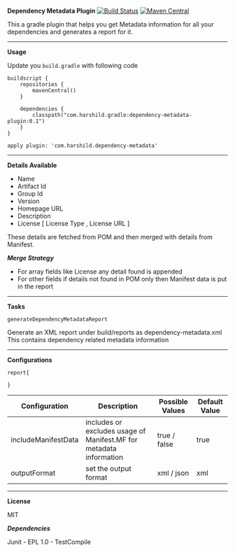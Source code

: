 **Dependency Metadata Plugin**
[![Build Status](https://travis-ci.org/harshild/gradle-dependency-metadata-plugin.svg?branch=master)](https://travis-ci.org/harshild/gradle-dependency-metadata-plugin) [![Maven Central](https://maven-badges.herokuapp.com/maven-central/com.harshild.gradle/dependency-metadata-plugin/badge.svg)](https://maven-badges.herokuapp.com/maven-central/com.harshild.gradle/dependency-metadata-plugin)

This a gradle plugin that helps you get Metadata information for all your dependencies and generates a report for it.
***

**Usage**

Update you `build.gradle` with following code
```
buildscript {
    repositories {
		mavenCentral()
    }

    dependencies {
		classpath("com.harshild.gradle:dependency-metadata-plugin:0.1")
    }
}

apply plugin: 'com.harshild.dependency-metadata'
```
***

**Details Available**

* Name
* Artifact Id
* Group Id
* Version
* Homepage URL
* Description
* License [ License Type , License URL ]

These details are fetched from POM and then merged with details from Manifest.

***Merge Strategy***

* For array fields like License any detail found is appended
* For other fields if details not found in POM only then Manifest data is put in the report

****

**Tasks**

`generateDependencyMetadataReport` 

Generate an XML report under build/reports as dependency-metadata.xml
This contains dependency related metadata information

****

**Configurations**

```
report{

}
``` 

|  Configuration | Description | Possible Values |Default Value| 
|---|---|---|---|
|includeManifestData |includes or excludes usage of Manifest.MF for metadata information | true / false | true |
|outputFormat | set the output format | xml / json | xml |

****

**License**

MIT

***Dependencies***

Junit - EPL 1.0 - TestCompile